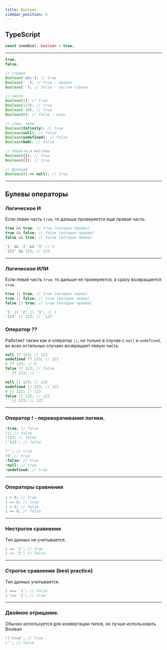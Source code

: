 ```yaml
---
title: Boolean
sidebar_position: 4
---
```


## TypeScript 

```ts
const someBool: boolean = true;
```

---

```js
true;
false;

// строки
Boolean('abc'); // true
Boolean(' '); // true - пробел
Boolean(''); // false - пустая строка

// числа
Boolean(1); // true
Boolean(123); // true
Boolean(-10); // true
Boolean(0); // false - ноль

// спец. типы
Boolean(Infinity); // true
Boolean(null); // false
Boolean(undefined); // false
Boolean(NaN); // false

// объекты и массивы
Boolean({}); // true
Boolean([]); // true

// функции
Boolean(() => null); // true

```

***

## Булевы операторы

### Логическое И

Если левая часть ```true```, то дальше проверяется еще правая часть.

```js
true && true; // true (которое правее)
true && false; // false (которое правее)
false && true; // false (которое левее)

'1' && '2' && '3' // 3
'123' && 123; // 123
```

---

### Логическое ИЛИ

Если левая часть ```true```, то дальше не проверяется, а сразу возвращается ```true```.

```js
true || true; // true (которое левее)
true || false; // true (которое левее)
false || true; // true (которое правее)

'1' || '2' || '3'; // 1
'123' || 123; // '123'
```

### Оператор ??

Работает также как и оператор ``||``, но только в случае с `null` и `undefined`, во всех остальных случаях возвращает левую часть.

```js
null ?? 123; // 123
undefined ?? 123; // 123
0 ?? 123; // 0
false ?? 123; // false
'' ?? 123; // ''
```

```js
null || 123; // 123
undefined || 123; // 123
0 || 123; // 123
false || 123; // 123
'' || 123; // 123
```


---

### Оператор **!** - переворачивание логики.

```js
!true; // false
!1; // false
!123; // false
!'123'; // false

!''; // true
!0; // true
!false; // true
!null; // true
!undefined; // true
```

---

### Операторы сравнения

```js
1 > 0; // true
1 >= 0; // true
1 < 0; // false
1 <= 0; // false
```

---

### Нестрогое сравнение

Тип данных не учитывается.

```js
1 == '1'; // true
1 != '1'; // false
```

---

### Строгое сравнение (best practice)

Тип данных учитывается.

```js
1 === '1'; // false
1 !== '1'; // true
```

---

### Двойное отрицание. 

Обычно используется для конвертации типов, но лучше использовать Boolean

```js
!!'true'; // true
!''; // false
```

